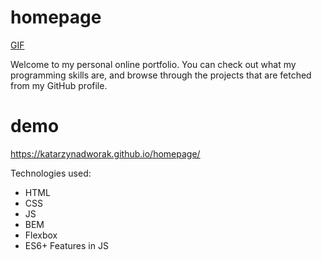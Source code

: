 # homepage
[GIF](https://media.giphy.com/media/v1.Y2lkPTc5MGI3NjExc2FyYjY4ZHptNWlyN2ZlYmd6bTFvZXo2cjRsaHR5NnRsdGVjbHJyayZlcD12MV9pbnRlcm5hbF9naWZfYnlfaWQmY3Q9Zw/h9JmLwNh7VGPwU34lI/giphy.gif)

Welcome to my personal online portfolio. You can check out what my programming skills are, and browse through the projects that are fetched from my GitHub profile.

# demo
https://katarzynadworak.github.io/homepage/

Technologies used:
- HTML
- CSS
- JS
- BEM
- Flexbox
- ES6+ Features in JS
